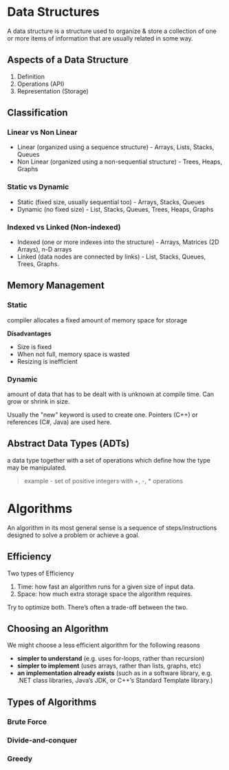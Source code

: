 # Data Structures

A data structure is a structure used to organize & store a collection of one or more items of information that are usually related in some way.

## Aspects of a Data Structure
1. Definition
2. Operations (API)
3. Representation (Storage)

## Classification

### Linear vs Non Linear
- Linear (organized using a sequence structure) - Arrays, Lists, Stacks, Queues
- Non Linear (organized using a non-sequential structure) - Trees, Heaps, Graphs

### Static vs Dynamic
- Static (fixed size, usually sequential too) - Arrays, Stacks, Queues
- Dynamic (no fixed size) - List, Stacks, Queues, Trees, Heaps, Graphs

### Indexed vs Linked (Non-indexed)
- Indexed (one or more indexes into the structure) - Arrays, Matrices (2D Arrays), n-D arrays
- Linked (data nodes are connected by links) - List, Stacks, Queues, Trees, Graphs.

## Memory Management

### Static
compiler allocates a fixed amount of memory space for storage

**Disadvantages**
- Size is fixed
- When not full, memory space is wasted
- Resizing is inefficient

### Dynamic
amount of data that has to be dealt with is unknown at compile time. Can grow or shrink in size.

Usually the "new" keyword is used to create one. Pointers (C++) or references (C#, Java) are used here.

## Abstract Data Types (ADTs)
a data type together with a set of operations which define how the type may be manipulated.

> example - set of positive integers with +, -, * operations



# Algorithms

An algorithm in its most general sense is a sequence of steps/instructions designed to solve a problem or achieve a goal.

## Efficiency  
Two types of Efficiency
1. Time: how fast an algorithm runs for a given size of input data.
2. Space: how much extra storage space the algorithm requires.

Try to optimize both. There’s often a trade-off between the two.

## Choosing an Algorithm
We might choose a less efficient algorithm for the following reasons
- **simpler to understand** (e.g. uses for-loops, rather than recursion)
- **simpler to implement** (uses arrays, rather than lists, graphs, etc)
- **an implementation already exists** (such as in a software library, e.g. .NET class libraries, Java’s JDK, or C++’s Standard Template library.)

## Types of Algorithms

### Brute Force


### Divide-and-conquer


### Greedy


